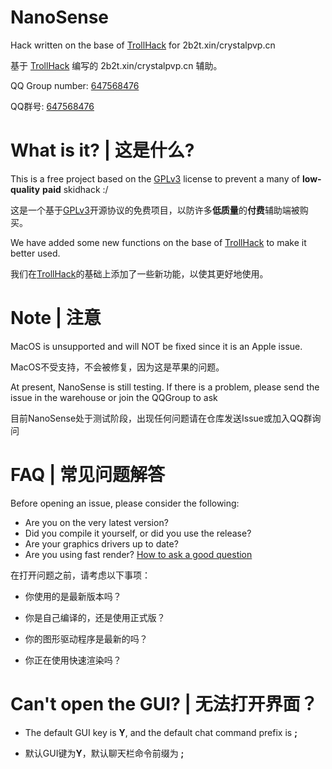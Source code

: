 # NanoSense
Hack written on the base of [TrollHack](https://github.com/Luna5ama/TrollHack) for 2b2t.xin/crystalpvp.cn

基于 [TrollHack](https://github.com/Luna5ama/TrollHack) 编写的 2b2t.xin/crystalpvp.cn 辅助。

QQ Group number: [647568476](https://jq.qq.com/?_wv=1027&k=tgBjNWLS)

QQ群号: [647568476](https://jq.qq.com/?_wv=1027&k=tgBjNWLS)

# What is it? | 这是什么?

This is a free project based on the [GPLv3](https://doc.yonyoucloud.com/doc/sfd-gpl/gplv3.html) license to prevent a many of **low-quality** **paid** skidhack :/

这是一个基于[GPLv3](https://doc.yonyoucloud.com/doc/sfd-gpl/gplv3.html)开源协议的免费项目，以防许多**低质量**的**付费**辅助端被购买。

We have added some new functions on the base of [TrollHack](https://github.com/Luna5ama/TrollHack) to make it better used.

我们在[TrollHack](https://github.com/Luna5ama/TrollHack)的基础上添加了一些新功能，以使其更好地使用。


# Note | 注意
MacOS is unsupported and will NOT be fixed since it is an Apple issue.

MacOS不受支持，不会被修复，因为这是苹果的问题。

At present, NanoSense is still testing. If there is a problem, please send the issue in the warehouse or join the QQGroup to ask

目前NanoSense处于测试阶段，出现任何问题请在仓库发送Issue或加入QQ群询问


# FAQ | 常见问题解答
Before opening an issue, please consider the following:  
- Are you on the very latest version?
- Did you compile it yourself, or did you use the release?
- Are your graphics drivers up to date?
- Are you using fast render?  [How to ask a good question](https://stackoverflow.com/help/how-to-ask)

在打开问题之前，请考虑以下事项：

- 你使用的是最新版本吗？

- 你是自己编译的，还是使用正式版？

- 你的图形驱动程序是最新的吗？

- 你正在使用快速渲染吗？

# Can't open the GUI? | 无法打开界面？
- The default GUI key is **Y**, and the default chat command prefix is **;**


- 默认GUI键为**Y**，默认聊天栏命令前缀为 **;** 

